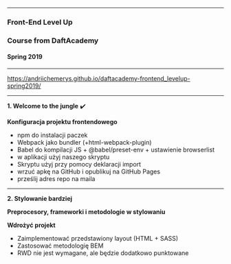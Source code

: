 - - -
### Front-End Level Up
### Course from DaftAcademy
#### Spring 2019

- - -

https://andriichemerys.github.io/daftacademy-frontend_levelup-spring2019/

- - -

**1. Welcome to the jungle** :heavy_check_mark:

**Konfiguracja projektu frontendowego**

* npm do instalacji paczek
* Webpack jako bundler (+html-webpack-plugin)
* Babel do kompilacji JS + @babel/preset-env + ustawienie browserlist
* w aplikacji użyj naszego skryptu
* Skryptu użyj przy pomocy deklaracji import
* wrzuć apkę na GitHub i opublikuj na GitHub Pages
* prześlij adres repo na maila

- - -
**2. Stylowanie bardziej** 

**Preprocesory, frameworki i metodologie w stylowaniu**

**Wdrożyć projekt**

* Zaimplementować przedstawiony layout (HTML + SASS)
* Zastosować metodologię BEM
* RWD nie jest wymagane, ale będzie dodatkowo punktowane
